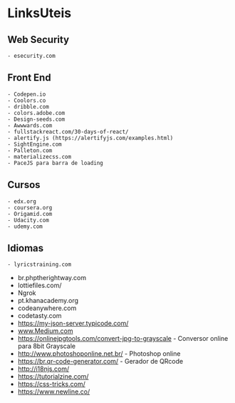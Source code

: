 # LinksUteis

## Web Security
```
- esecurity.com
```

## Front End
```
- Codepen.io
- Coolors.co
- dribble.com
- colors.adobe.com
- Design-seeds.com
- Awwwards.com
- fullstackreact.com/30-days-of-react/
- alertify.js (https://alertifyjs.com/examples.html)
- SightEngine.com
- Palleton.com
- materializecss.com
- PaceJS para barra de loading
```

## Cursos
```
- edx.org
- coursera.org
- Origamid.com
- Udacity.com
- udemy.com
```

## Idiomas
```
- lyricstraining.com
```


- br.phptherightway.com
- lottiefiles.com/
- Ngrok
- pt.khanacademy.org
- codeanywhere.com
- codetasty.com
- https://my-json-server.typicode.com/
- www.Medium.com
- https://onlinejpgtools.com/convert-jpg-to-grayscale - Conversor online para 8bit Grayscale
- http://www.photoshoponline.net.br/ - Photoshop online
- https://br.qr-code-generator.com/ - Gerador de QRcode
- http://i18njs.com/
- https://tutorialzine.com/
- https://css-tricks.com/
- https://www.newline.co/

